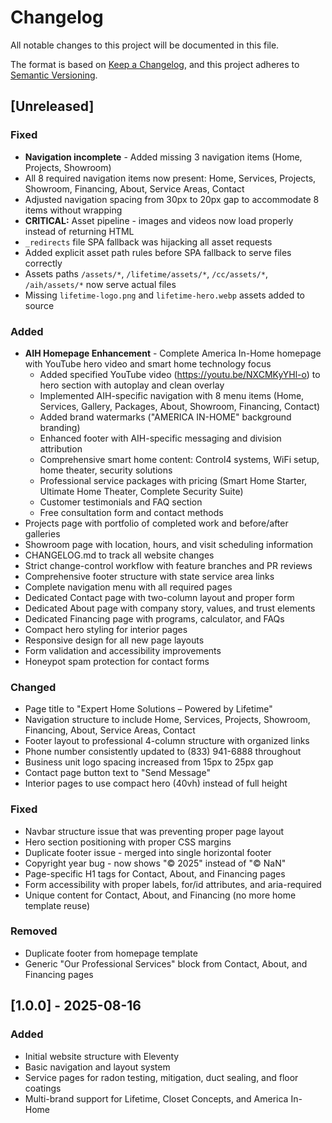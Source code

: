 # Changelog

All notable changes to this project will be documented in this file.

The format is based on [Keep a Changelog](https://keepachangelog.com/en/1.0.0/),
and this project adheres to [Semantic Versioning](https://semver.org/spec/v2.0.0.html).

## [Unreleased]

### Fixed
- **Navigation incomplete** - Added missing 3 navigation items (Home, Projects, Showroom)
- All 8 required navigation items now present: Home, Services, Projects, Showroom, Financing, About, Service Areas, Contact
- Adjusted navigation spacing from 30px to 20px gap to accommodate 8 items without wrapping
- **CRITICAL:** Asset pipeline - images and videos now load properly instead of returning HTML
- `_redirects` file SPA fallback was hijacking all asset requests
- Added explicit asset path rules before SPA fallback to serve files correctly
- Assets paths `/assets/*`, `/lifetime/assets/*`, `/cc/assets/*`, `/aih/assets/*` now serve actual files
- Missing `lifetime-logo.png` and `lifetime-hero.webp` assets added to source

### Added
- **AIH Homepage Enhancement** - Complete America In-Home homepage with YouTube hero video and smart home technology focus
  - Added specified YouTube video (https://youtu.be/NXCMKyYHl-o) to hero section with autoplay and clean overlay
  - Implemented AIH-specific navigation with 8 menu items (Home, Services, Gallery, Packages, About, Showroom, Financing, Contact)
  - Added brand watermarks ("AMERICA IN-HOME" background branding)
  - Enhanced footer with AIH-specific messaging and division attribution
  - Comprehensive smart home content: Control4 systems, WiFi setup, home theater, security solutions
  - Professional service packages with pricing (Smart Home Starter, Ultimate Home Theater, Complete Security Suite)
  - Customer testimonials and FAQ section
  - Free consultation form and contact methods
- Projects page with portfolio of completed work and before/after galleries
- Showroom page with location, hours, and visit scheduling information
- CHANGELOG.md to track all website changes
- Strict change-control workflow with feature branches and PR reviews
- Comprehensive footer structure with state service area links
- Complete navigation menu with all required pages
- Dedicated Contact page with two-column layout and proper form
- Dedicated About page with company story, values, and trust elements
- Dedicated Financing page with programs, calculator, and FAQs
- Compact hero styling for interior pages
- Responsive design for all new page layouts
- Form validation and accessibility improvements
- Honeypot spam protection for contact forms

### Changed
- Page title to "Expert Home Solutions – Powered by Lifetime"
- Navigation structure to include Home, Services, Projects, Showroom, Financing, About, Service Areas, Contact
- Footer layout to professional 4-column structure with organized links
- Phone number consistently updated to (833) 941-6888 throughout
- Business unit logo spacing increased from 15px to 25px gap
- Contact page button text to "Send Message"
- Interior pages to use compact hero (40vh) instead of full height

### Fixed
- Navbar structure issue that was preventing proper page layout
- Hero section positioning with proper CSS margins
- Duplicate footer issue - merged into single horizontal footer
- Copyright year bug - now shows "© 2025" instead of "© NaN"
- Page-specific H1 tags for Contact, About, and Financing pages
- Form accessibility with proper labels, for/id attributes, and aria-required
- Unique content for Contact, About, and Financing (no more home template reuse)

### Removed
- Duplicate footer from homepage template
- Generic "Our Professional Services" block from Contact, About, and Financing pages

## [1.0.0] - 2025-08-16

### Added
- Initial website structure with Eleventy
- Basic navigation and layout system
- Service pages for radon testing, mitigation, duct sealing, and floor coatings
- Multi-brand support for Lifetime, Closet Concepts, and America In-Home

